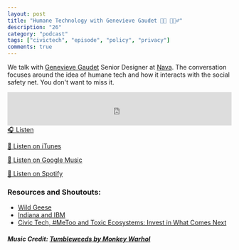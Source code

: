 ```yaml
---
layout: post
title: "Humane Technology with Genevieve Gaudet 🙋🏽 🙋🏽‍♂️"
description: "26"
category: "podcast"
tags: ["civictech", "episode", "policy", "privacy"]
comments: true
---
```

We talk with [Genevieve Gaudet](https://twitter.com/genevievegau) Senior Designer at [Nava](https://twitter.com/NavaPBC). The conversation focuses around the idea of humane tech and how it interacts with the social safety net. You don't want to miss it.
<iframe width="100%" height="75" scrolling="no" frameborder="no" allow="autoplay" src="https://w.soundcloud.com/player/?url=https%3A//api.soundcloud.com/tracks/575147232&color=%23ff5500&auto_play=false&hide_related=false&show_comments=true&show_user=true&show_reposts=false&show_teaser=true&visual=true"></iframe>
<a href="https://soundcloud.com/user-227289754/27-humane-technology-with-genieve-gaudet" target="_blank">🎧 Listen</a>

[📱 Listen on iTunes](https://itunes.apple.com/us/podcast/civic-tech-chat/id1350640468?mt=2)

[📱 Listen on Google Music](https://play.google.com/music/listen?u=0#/ps/I2inksjzzzmbxhg5wbojr624doa)

[📱 Listen on Spotify](https://open.spotify.com/show/1kbwPAi4thGOU43xFkehgT)

### Resources and Shoutouts:
- [Wild Geese](https://rjgeib.com/thoughts/geese/geese.html)
- [Indiana and IBM](http://www.govtech.com/health/Nobody-Wins-in-Indiana-vs-IBM-Lawsuit-Judge-Says.html)
- [Civic Tech, #MeToo and Toxic Ecosystems: Invest in What Comes Next](https://medium.com/@beingbrina/civic-tech-metoo-and-toxic-ecosystems-invest-in-what-comes-next-34c5276f7dda)


##### Music Credit: [Tumbleweeds by Monkey Warhol](http://freemusicarchive.org/music/Monkey_Warhol/Lonely_Hearts_Challenge/Monkey_Warhol_-_Tumbleweeds)

